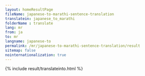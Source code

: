 ```yaml
---
layout: homeResultPage
fileName: japanese-to-marathi-sentence-translation
translatein: japanese_to_marathi
folderName : translate
lang: mr
from: ja
to: mr
langname: japanese-to
permalink: /mr/japanese-to-marathi-sentence-translation/result
sitemap: false
nointernationalization: true
---
```

{% include result/translateinto.html %}

<script src="/js/result/translation.js" data-foldername="{{page.folderName}}" data-lang="{{page.lang}}"></script>
